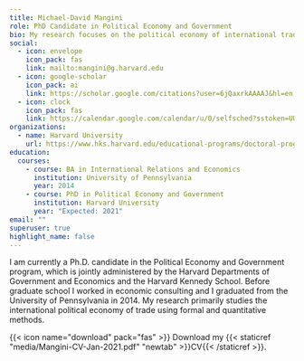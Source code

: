 ```yaml
---
title: Michael-David Mangini
role: PhD Candidate in Political Economy and Government
bio: My research focuses on the political economy of international trade.
social:
  - icon: envelope
    icon_pack: fas
    link: mailto:mangini@g.harvard.edu
  - icon: google-scholar
    icon_pack: ai
    link: https://scholar.google.com/citations?user=6jQaxrkAAAAJ&hl=en
  - icon: clock
    icon_pack: fas
    link: https://calendar.google.com/calendar/u/0/selfsched?sstoken=UU5FN2VnQ2VOQU9KfGRlZmF1bHR8YzQ5ZWM2YTM2OTE4MWE0YTc3YWE4NzlkNzJjNmE0ZTU
organizations:
  - name: Harvard University
    url: https://www.hks.harvard.edu/educational-programs/doctoral-programs/phd-political-economy-government
education:
  courses:
    - course: BA in International Relations and Economics
      institution: University of Pennsylvania
      year: 2014
    - course: PhD in Political Economy and Government
      institution: Harvard University
      year: "Expected: 2021"
email: ""
superuser: true
highlight_name: false
---
```

I am currently a Ph.D. candidate in the Political Economy and Government program, which is jointly administered by the Harvard Departments of Government and Economics and the Harvard Kennedy School. Before graduate school I worked in economic consulting and I graduated from the University of Pennsylvania in 2014. My research primarily studies the international political economy of trade using formal and quantitative methods.

{{< icon name="download" pack="fas" >}} Download my {{< staticref "media/Mangini-CV-Jan-2021.pdf" "newtab" >}}CV{{< /staticref >}}.
